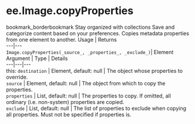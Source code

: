  
#  ee.Image.copyProperties
bookmark_borderbookmark Stay organized with collections  Save and categorize content based on your preferences. 
Copies metadata properties from one element to another.
Usage | Returns  
---|---  
`Image.copyProperties(_source_, _properties_, _exclude_)`|  Element  
Argument | Type | Details  
---|---|---  
this: `destination` | Element, default: null | The object whose properties to override.  
`source` | Element, default: null | The object from which to copy the properties.  
`properties` | List, default: null | The properties to copy. If omitted, all ordinary (i.e. non-system) properties are copied.  
`exclude` | List, default: null | The list of properties to exclude when copying all properties. Must not be specified if properties is.  
